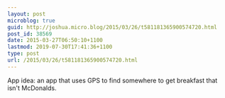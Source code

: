 ```yaml
---
layout: post
microblog: true
guid: http://joshua.micro.blog/2015/03/26/t581181365900574720.html
post_id: 38569
date: 2015-03-27T06:50:10+1100
lastmod: 2019-07-30T17:41:36+1100
type: post
url: /2015/03/26/t581181365900574720.html
---
```

App idea: an app that uses GPS to find somewhere to get breakfast that isn't McDonalds.
